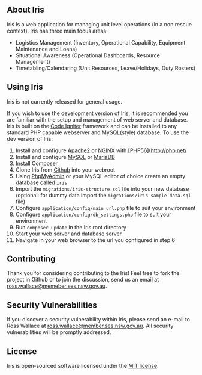 ## About Iris

Iris is a web application for managing unit level operations (in a non rescue context). Iris has three main focus areas:

- Logistics Management (Inventory, Operational Capability, Equipment Maintenance and Loans)
- Situational Awareness (Operational Dashboards, Resource Management)
- Timetabling/Calendaring (Unit Resources, Leave/Holidays, Duty Rosters)

## Using Iris

Iris is not currently released for general usage.  

If you wish to use the development version of Iris, it is recommended you are familiar with the setup and management of web server and database. Iris is built on the [Code Igniter](https://codeigniter.com/) framework and can be installed to any standard PHP capable webserver and MySQL(style) database. To use the dev version of Iris:

1. Install and configure [Apache2](https://httpd.apache.org/) or [NGINX](https://nginx.org/en/) with [PHP56](http://php.net/
2. Install and configure [MySQL](https://www.mysql.com/) or [MariaDB](https://mariadb.org/)
3. Install [Composer](https://getcomposer.org/)
4. Clone Iris from [Github](https://github.com/hbyses/Iris/) into your webroot
5. Using [PhpMyAdmin](https://www.phpmyadmin.net/) or your MySQL editor of choice create an empty database called `iris`
5. Import the `migrations/iris-structure.sql` file into your new database (optional: for dummy data import the `migrations/iris-sample-data.sql` file)
6. Configure `application/config/main_url.php` file to suit your environment
7. Configure `application/config/db_settings.php` file to suit your environment
8. Run `composer update` in the Iris root directory
9. Start your web server and database server
10. Navigate in your web browser to the url you configured in step 6

## Contributing

Thank you for considering contributing to the Iris! Feel free to fork the project in Github or to join the discussion, send us an email at ross.wallace@memeber.ses.nsw.gov.au.

## Security Vulnerabilities

If you discover a security vulnerability within Iris, please send an e-mail to Ross Wallace at ross.wallace@member.ses.nsw.gov.au. All security vulnerabilities will be promptly addressed.

## License

Iris is open-sourced software licensed under the [MIT license](http://opensource.org/licenses/MIT).
